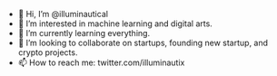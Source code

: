 - 👋 Hi, I’m @illuminautical
- 👀 I’m interested in machine learning and digital arts.
- 🌱 I’m currently learning everything.
- 💞️ I’m looking to collaborate on startups, founding new startup, and crypto projects.
- 📫 How to reach me: twitter.com/illuminautix

<!---
illuminautical/illuminautical is a ✨ special ✨ repository because its `README.md` (this file) appears on your GitHub profile.
You can click the Preview link to take a look at your changes.
--->
